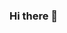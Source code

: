 ### Hi there 👋

<!--
**rrfunde/rrfunde** is a ✨ _special_ ✨ repository because its `README.md` (this file) appears on your GitHub profile.

Here are some ideas to get you started:

[![Rohit's github stats](https://github-readme-stats.vercel.app/api?username=rrfunde)](https://github.com/anuraghazra/github-readme-stats)
